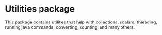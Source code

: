 # Utilities package

This package contains utilities that help with collections, [scalars](scalars), threading, running java commands, converting, counting, and many others. 
